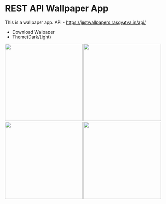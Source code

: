 # REST API Wallpaper App
This is a wallpaper app.
API - https://justwallpapers.rasgyatva.in/api/

- Download Wallpaper ️
- Theme(Dark/Light)

<p>
<img src= "https://user-images.githubusercontent.com/55093216/209468700-25b433fc-0c55-4289-9977-825ca5cff9f6.png" width="250">
<img src= "https://user-images.githubusercontent.com/55093216/209468756-7a8fb0da-0ddf-4ecb-8b24-dc5a09a29ed3.png" width="250">
<img src= "https://user-images.githubusercontent.com/55093216/209468771-09e8eb74-1126-4c42-9af2-14c58015894c.png" width="250">
<img src= "https://user-images.githubusercontent.com/55093216/209468782-24fc7916-2d4e-449e-ad76-841719a7a628.png" width="250">
</p>
